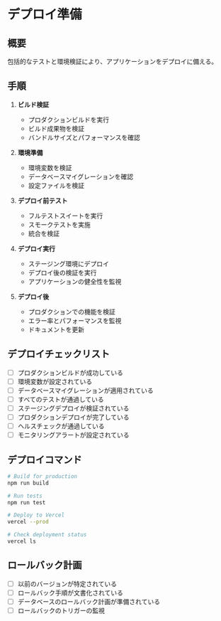 # デプロイ準備

## 概要

包括的なテストと環境検証により、アプリケーションをデプロイに備える。

## 手順

1. **ビルド検証**
   - プロダクションビルドを実行
   - ビルド成果物を検証
   - バンドルサイズとパフォーマンスを確認

2. **環境準備**
   - 環境変数を検証
   - データベースマイグレーションを確認
   - 設定ファイルを検証

3. **デプロイ前テスト**
   - フルテストスイートを実行
   - スモークテストを実施
   - 統合を検証

4. **デプロイ実行**
   - ステージング環境にデプロイ
   - デプロイ後の検証を実行
   - アプリケーションの健全性を監視

5. **デプロイ後**
   - プロダクションでの機能を検証
   - エラー率とパフォーマンスを監視
   - ドキュメントを更新

## デプロイチェックリスト

- [ ] プロダクションビルドが成功している
- [ ] 環境変数が設定されている
- [ ] データベースマイグレーションが適用されている
- [ ] すべてのテストが通過している
- [ ] ステージングデプロイが検証されている
- [ ] プロダクションデプロイが完了している
- [ ] ヘルスチェックが通過している
- [ ] モニタリングアラートが設定されている

## デプロイコマンド

```bash
# Build for production
npm run build

# Run tests
npm run test

# Deploy to Vercel
vercel --prod

# Check deployment status
vercel ls
```

## ロールバック計画

- [ ] 以前のバージョンが特定されている
- [ ] ロールバック手順が文書化されている
- [ ] データベースのロールバック計画が準備されている
- [ ] ロールバックのトリガーの監視
